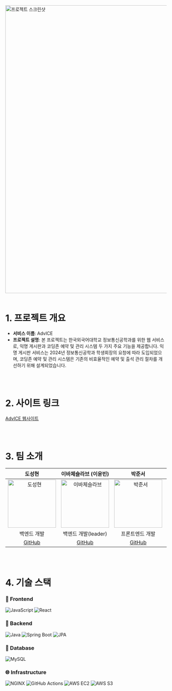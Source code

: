<a href="https://club-project-one.vercel.app/" target="_blank">
  <img width="900" alt="프로젝트 스크린샷" src="https://github.com/user-attachments/assets/4a711bee-0c04-4248-990a-b7f3a127300f">
</a>

<br/>
<br/>

# 1. 프로젝트 개요
- **서비스 이름**: AdvICE
- **프로젝트 설명**: 본 프로젝트는 한국외국어대학교 정보통신공학과를 위한 웹 서비스로, 익명 게시판과 코딩존 예약 및 관리 시스템 두 가지 주요 기능을 제공합니다. 익명 게시판 서비스는 2024년 정보통신공학과 학생회장의 요청에 따라 도입되었으며, 코딩존 예약 및 관리 시스템은 기존의 비효율적인 예약 및 출석 관리 절차를 개선하기 위해 설계되었습니다.

<br/>
<br/>

# 2. 사이트 링크
[AdvICE 웹사이트](https://ice-advice.co.kr/)

<br/>
<br/>

# 3. 팀 소개
| 도성현 | 이바체슬라브 (이윤빈) | 박준서 | 김진우 |
|:------:|:-------------------:|:------:|:------:|
| <img src="https://avatars.githubusercontent.com/u/52828205?v=4" alt="도성현" width="150"> | <img src="https://avatars.githubusercontent.com/u/81556800?v=4" alt="이바체슬라브" width="150"> | <img src="https://avatars.githubusercontent.com/u/81576126?v=4" alt="박준서" width="150"> | <img src="https://github.com/user-attachments/assets/c72a1cf0-86c4-4028-a52c-aa4b27a96fa8" alt="김진우" width="150"> |
| 백엔드 개발 | 백엔드 개발(leader) | 프론트엔드 개발 | 프론트엔드 개발 |
| [GitHub](https://github.com/glaxyt) | [GitHub](https://github.com/kanado5385-k) | [GitHub](https://github.com/Debuging-JunSeoPark) | [GitHub](https://github.com/JinWooKim85) |

<br/>
<br/>

# 4. 기술 스택

### 🎨 Frontend

![JavaScript](https://img.shields.io/badge/JavaScript-F7DF1E?style=flat-square&logo=JavaScript&logoColor=black)
![React](https://img.shields.io/badge/React-61DAFB?style=flat-square&logo=React&logoColor=black)

### 📡 Backend

![Java](https://img.shields.io/badge/Java-007396?style=flat-square&logo=OpenJDK&logoColor=white)
![Spring Boot](https://img.shields.io/badge/Spring%20Boot-6DB33F?style=flat-square&logo=Spring%20Boot&logoColor=white)
![JPA](https://img.shields.io/badge/JPA-007396?style=flat-square&logo=Hibernate&logoColor=white)

### 💾 Database

![MySQL](https://img.shields.io/badge/MySQL-4479A1?style=flat-square&logo=MySQL&logoColor=white)

### 🌐 Infrastructure

![NGINX](https://img.shields.io/badge/NGINX-009639?style=flat-square&logo=NGINX&logoColor=white)
![GitHub Actions](https://img.shields.io/badge/GitHub_Actions-2088FF?style=flat-square&logo=GitHub-Actions&logoColor=white)
![AWS EC2](https://img.shields.io/badge/AWS%20EC2-FF9900?style=flat-square&logo=Amazon%20EC2&logoColor=white)
![AWS S3](https://img.shields.io/badge/AWS%20S3-569A31?style=flat-square&logo=Amazon%20S3&logoColor=white)
